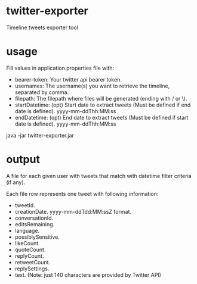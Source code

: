 # twitter-exporter
Timeline tweets exporter tool

# usage
Fill values in application.properties file with:
* bearer-token: Your twitter api bearer token.
* usernames: The username(s) you want to retrieve the timeline, separated by comma.
* filepath: The filepath where files will be generated (ending with / or \\).
* startDatetime: (opt) Start date to extract tweets (Must be defined if end date is defined). yyyy-mm-ddThh:MM:ss
* endDatetime: (opt) End date to extract tweets (Must be defined if start date is defined). yyyy-mm-ddThh:MM:ss

java -jar twitter-exporter.jar

# output
A file for each given user with tweets that match with datetime filter criteria (if any).

Each file row represents one tweet with following information:

* tweetId.
* creationDate. yyyy-mm-ddTdd:MM:ssZ format.
* conversationId.
* editsRemaining.
* language.
* possiblySensitive.
* likeCount.
* quoteCount.
* replyCount.
* retweetCount.
* replySettings.
* text. (Note: just 140 characters are provided by Twitter API)
